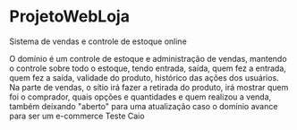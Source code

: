 # ProjetoWebLoja
Sistema de vendas e controle de estoque online

 O domínio é um controle de estoque e administração de vendas, mantendo o controle sobre todo o estoque, tendo entrada, saída, quem fez a entrada, quem fez a saída, validade do produto, histórico das ações dos usuários. Na parte de vendas, o sítio irá fazer a retirada do produto, irá mostrar quem foi o comprador, quais opções e quantidades e quem realizou a venda, também deixando "aberto" para uma atualização caso o domínio avance para ser um e-commerce
 Teste Caio